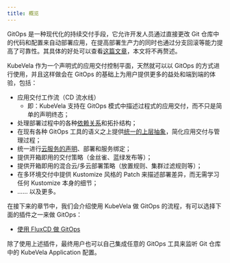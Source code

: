 ```yaml
---
title: 概览
---
```


GitOps 是一种现代化的持续交付手段，它允许开发人员通过直接更改 Git 仓库中的代码和配置来自动部署应用，在提高部署生产力的同时也通过分支回滚等能力提高了可靠性。其具体的好处可以查看[这篇文章](https://www.weave.works/blog/what-is-gitops-really)，本文将不再赘述。

KubeVela 作为一个声明式的应用交付控制平面，天然就可以以 GitOps 的方式进行使用，并且这样做会在 GitOps 的基础上为用户提供更多的益处和端到端的体验，包括：
- 应用交付工作流（CD 流水线）
  - 即：KubeVela 支持在 GitOps 模式中描述过程式的应用交付，而不只是简单的声明终态；
- 处理部署过程中的各种[依赖关系](../end-user/workflow/component-dependency-parameter.md)和拓扑结构；
- 在现有各种 GitOps 工具的语义之上提供[统一的上层抽象](../getting-started/core-concept.md)，简化应用交付与管理过程；
- 统一进行[云服务的声明](../tutorials/consume-cloud-services.md)、部署和服务绑定；
- 提供开箱即用的交付策略（金丝雀、蓝绿发布等）；
- 提供开箱即用的混合云/多云部署策略（放置规则、集群过滤规则等）；
- 在多环境交付中提供 Kustomize 风格的 Patch 来描述部署差异，而无需学习任何 Kustomize 本身的细节；
- …… 以及更多。

在接下来的章节中，我们会介绍使用 KubeVela 做 GitOps 的流程，有可以选择下面的插件之一来做 GitOps：

- [使用 FluxCD 做 GitOps](../end-user/gitops/fluxcd.md)

除了使用上述插件，最终用户也可以自己集成任意的 GitOps 工具来监听 Git 仓库中的 KubeVela Application 配置。
